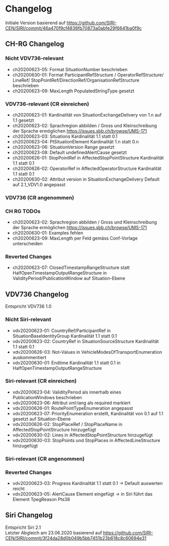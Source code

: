 # Changelog
Initiale Version basierend auf https://github.com/SIRI-CEN/SIRI/commit/46a470f9cf4836fb70873a0abfe29f6641ba0f9c

## CH-RG Changelog
### Nicht VDV736-relevant
- ch20200623-05: Format SituationNumber beschrieben
- ch20200630-01: Format ParticipantRefStructure / OperatorRefStructure/ LineRef/ StopPointRef/DirectionRef/OrganisationRefStructure beschrieben
- ch20200623-09: MaxLength PopulatedStringType gesetzt

### VDV736-relevant (CR einreichen)
- ch20200623-01: Kardinalität von SituationExchangeDelivery von 1.n auf 1.1 gesetzt 
- ch20200623-02: Sprachregion abbilden / Gross und Kleinschreibung der Sprache ermöglichen https://issues.sbb.ch/browse/UMS-171
- ch20200623-03: Situations Kardinalität 1.1 statt 0.1 
- ch20200623-04: PtSituationElement Kardinalität 1.n statt 0.n
- ch20200623-06: SituationVersion Range gesetzt
- ch20200623-08: Default undefinedAlertCause gesetzt 
- ch20200626-01: StopPointRef in AffectedStopPointStructure Kardinalität 1.1 statt 0.1
- ch20200626-02: OperatorRef in AffectedOperatorStructure Kardinalität 1.1 statt 0.1
- ch20200630-02: Attribut version in SituationExchangeDelivery Default auf 2.1_VDV1.0 angepasst 

### VDV736 (CR angenommen)

### CH RG TODOs
- ch20200623-02: Sprachregion abbilden / Gross und Kleinschreibung der Sprache ermöglichen https://issues.sbb.ch/browse/UMS-171
- ch20200630-01: Examples fehlen
- ch20200623-09: MaxLength per Feld gemäss Conf-Vorlage unterscheiden

### Reverted Changes 
- ch20200623-07: ClosedTimestampRangeStructure statt HalfOpenTimestampOutputRangeStructure in ValidityPeriod/PublicationWindow auf Situation-Ebene

## VDV736 Changelog
Entspricht VDV736 1.0 <br/>
### Nicht Siri-relevant
- vdv20200623-01: CountryRef/ParticipantRef in SituationBaseIdentityGroup Kardinalität 1.1 statt 0.1
- vdv20200623-02: CountryRef in SituationSourceStructure Kardinalität 1.1 statt 0.1
- vdv20200626-03: Not-Values in VehicleModesOfTransportEnumeration auskommentiert
- vdv20200630-01: Endtime Kardinalität 1.1 statt 0.1 in HalfOpenTimestampOutputRangeStructure

### Siri-relevant (CR einreichen)
- vdv20200623-04: ValidityPeriod als innerhalb eines PublicationWindows beschrieben
- vdv20200623-06: Attribut xml:lang als required markiert
- vdv20200626-01: RoutePointTypeEnumeration angepasst
- vdv20200623-07: PriorityEnumeration erstellt, Kardinalität von 0.1 auf 1.1 gesetzt auf Situation-Ebene 
- vdv20200626-02: StopPlaceRef / StopPlaceName in AffectedStopPointStructure hinzugefügt
- vdv20200630-02: Lines in AffectedStopPointStructure hinzugefügt
- vdv20200630-03: StopPoints und StopPlaces in AffectedLineStructure hinzugefügt


### Siri-relevant (CR angenommen)

### Reverted Changes
- vdv20200623-03: Progress Kardinalität 1.1 statt 0.1 -> Default auswerten reicht               
- vdv20200623-05: AlertCause Element eingefügt -> in Siri führt das Element TpegReason Pts38


## Siri Changelog
Entspricht Siri 2.1 <br/>
Letzter Abgleich am 23.06.2020 basierend auf https://github.com/SIRI-CEN/SIRI/commit/3f24da28d0b049b5bb7451b23b618c8c60694e31




